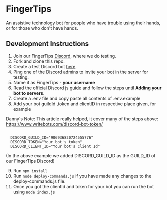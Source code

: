 # FingerTips

An assistive technology bot for people who have trouble using their hands, or for those who don't have hands.

## Development Instructions

1. Join our FingerTips [Discord](https://discord.gg/vCKF7Urty2), where we do testing.
2. Fork and clone this repo.
3. Create a test Discord bot [here](https://discord.com/developers/applications).
4. Ping one of the Discord admins to invite your bot in the server for testing.
5. Name it as FingerTips - **your username**
6. Read the official Discord js [guide](https://discordjs.guide/#before-you-begin) and follow the steps until **Adding your bot to servers**.
7. Create a .env file and copy paste all contents of .env.example
8. Add your bot guildId ,token and clientID in respective place given, for example

Danny's Note: This article really helped, it cover many of the steps above: https://www.writebots.com/discord-bot-token/

```

  DISCORD_GUILD_ID="906936820724555776"
  DISCORD_TOKEN="Your bot's token"
  DISCORD_CLIENT_ID="Your bot's Client Id"

```

(In the above example we added DISCORD_GUILD_ID as the GUILD_ID of our FingerTips Discord)

9. Run `npm install`
10. Run `node deploy-commands.js` if you have made any changes to the deploy-commands.js file.
11. Once you got the clientId and token for your bot you can run the bot using `node index.js`
